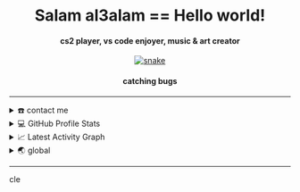 <div align="center">
<h1 align="center">Salam al3alam == Hello world!</h1>
<h4 align="center"> cs2 player, vs code enjoyer, music & art creator<br>                            
</div>

<div align="center">
  <a href="https://x3alone.github.io/x3alone/">
  <img  src="https://github.com/x3alone/profile-readme/blob/main/res/devnwfm-22dabb27-9d10-42ed-b30c-8cdf8efcb687.gif
" 
       alt="snake" /></a>
  <h4 align="center"> catching bugs<br>  
</div>

-----
<details>
  <summary>☎️ contact me</summary>
<div>
  <samp>
    <h2 align="center">you can reach me by:</h2>
    <p align="center">
      <br/>
      <a href="https://www.linkedin.com/in/otman-chouari-227a26206/" target="blank"><img align="center"
         src="https://img.shields.io/badge/linkedin-%231DA1F2.svg?style=for-the-badge&logo=linkedin&logoColor=white"
         alt="x3alone" height="30"/></a>
      <a href="mailto:oottmmaann3@gmail.com" target="blank"><img align="center"
         src="https://img.shields.io/badge/gmail-EA4335.svg?style=for-the-badge&logo=gmail&logoColor=white"
         alt="x3alone" height="30"/></a>
    </p>
  <p align="center">
      <a href="https://www.instagram.com/ot_man3/" target="blank"><img align="center"
         src="https://img.shields.io/badge/instagram-%23E4405F.svg?style=for-the-badge&logo=Instagram&logoColor=white"
         alt="x3alone" height="30"/></a>
      <a href="https://twitter.com/Otman_Chouari" target="blank"><img align="center"
         src="https://img.shields.io/badge/twitter-1DA1F2.svg?style=for-the-badge&logo=twitter&logoColor=white"
         alt="x3alone" height="30"/></a>
      <br>
    </p>
  </samp>
</div>
</details>
  
<details> 
  <summary>💻 GitHub Profile Stats</summary>
  <div>
  <samp>
    <h2 align="center"> Github stats </h2>
      <br/>
    <details open>
  <summary><h3>Languages</h3></summary>
            <p align="center">
        <a href="https://github.com/x3alone/">
          <img src="https://github-readme-stats.vercel.app/api/top-langs/?username=x3alone&langs_count=6&theme=gruvbox&layout=compact&hide_border=true"
          alt="x3alone :: overall Top Langs " /></a>
      </p>
        <p align="center">
          <a href="https://github.com/x3alone/">
          <img width="45%" src="https://github-profile-summary-cards.vercel.app/api/cards/repos-per-language?username=x3alone&theme=gruvbox&layout=compact&hide_border=true"
          alt="x3alone :: Top Langs by repo" />
          <img width="45%" src="https://github-profile-summary-cards.vercel.app/api/cards/most-commit-language?username=x3alone&theme=gruvbox&layout=compact&hide_border=true"
          alt="x3alone :: Top Langs by commit" />
          </a>
        </p>
</details>
    <details open>
  <summary><h3>stasistic</h3></summary>
        <p align="center">
          <a href="https://github.com/x3alone/">
          <img width="49.5%" src="https://github-readme-stats.vercel.app/api?username=x3alone&show_icons=true&theme=gruvbox&hide_border=true" />
          <img width="49.5%" src="https://github-readme-streak-stats.herokuapp.com/?user=x3alone&theme=gruvbox&hide_border=true" />
          </a>
       </p>
     <br>
     </samp>
  </div>    
</details>

<details>
  <summary>📈 Latest Activity Graph</summary>
  <samp>
  <br/>
  <h2 align="center"> latest contribution </h2>
<a href="https://github.com/ashutosh00710/github-readme-activity-graph">
  <img alt="x3alone's Activity Graph" src="https://activity-graph.herokuapp.com/graph/?username=x3alone&bg_color=000&color=fff&line=00E676&point=fff&hide_border=true" /></a>
<br/>
  </samp>
  </details>
  
<details>
  <summary>🌏 global</summary>
  <br/>
  <details open>
    <!--
  <summary>👷‍♂️ create your own custom badge</summary>
  <div>
  <samp>
    <h2 align="center">u can try using these website for creating your own custom badge</h2>
    <p align="center">
      <a href="https://forthebadge.com/generator/" target="blank">
        <img src="https://forthebadge.com/images/mark.svg" img align="center" height="50"
        alt="for the badge"/></a>        
      <a href="https://badgen.net/" target="blank">
        <img src="https://badgen.net/static/favicon.png" img align="center" height="50"
        alt="badgen"/></a>
      <a href="https://shields.io/" target="blank">
        <img src="https://raw.githubusercontent.com/badges/shields/master/readme-logo.svg" img align="center" height="50"
        alt="shields.io"/></a>
    </p>
    </samp>
  </div>
</details> 
<details open>
    +-->
  <summary>😒 random stuff</summary>
<div>
<samp>
<h2 align="center"> nothin' left </h2>
</samp>
</div>

```js
/*
⠀⠀⠀⠀⠀⠀⠀⠀⠀⠀⠀⠀⠀⠀⠀⠀⠀⠀⠀⠀⠀⠀⠀⠀⠀⠀⠀⠀⠀⠀⠀⠀⠀⠀⠀⠀⠀⠀⠀⠀⠀⠀⠀⠀⠀⢀⣤⡶⠚⢦⡀⠀⠀⠀⠀⠀⠀⠀⠀
⠀⠀⠀⠀⣀⣀⣀⡀⠀⠀⠀⠀⠀⠀⠀⠀⠀⠀⠀⠀⠀⠀⠀⠀⠀⠀⠀⠀⠀⠀⠀⠀⠀⠀⠀⠀⠀⠀⠀⠀⠀⠀⠀⢀⡴⠻⠁⠀⠀⠈⣷⠀⠀⠀⠀⠀⠀⠀⠀
⠀⢀⣾⣿⢹⡏⠉⠙⠻⣶⣦⣄⠀⠀⠀⠀⠀⠀⠀⠀⠀⠀⠀⠀⠀⠀⠀⠀⠀⠀⠀⠀⠀⠀⠀⠀⠀⠀⠀⠀⠀⠀⣰⡿⠛⠀⠀⢰⠀⠐⣿⡀⠀⠀⠀⠀⠀⠀⠀
⠀⣾⣿⣿⠸⣿⡉⠉⠀⠚⠳⣮⡳⢦⣄⠀⠀⠀⠀⠀⠀⠀⠀⠀⠀⠀⠀⠀⠀⠀⠀⠀⠀⠀⠀⠀⠀⠀⠀⠀⢠⣿⣿⡖⠀⠀⠀⠈⠀⠀⣿⡇⠀⠀⠀⠀⠀⠀⠀
⠀⡿⣿⣿⠀⢸⡇⠰⠀⠀⠀⠈⡛⢿⣮⡳⣄⠀⠀⠀⠀⠀⠀⠀⠀⠀⠀⠀⠀⠀⢀⣀⣀⠀⣀⣀⣀⠀⠀⣴⣿⣿⣿⠃⠀⠀⠀⠀⠀⠀⣿⡇⠀⠀⠀⠀⠀⠀⠀
⠀⡇⣿⣿⠀⠘⣿⠀⠀⠀⠀⠀⠀⠨⣿⣿⣮⣻⣶⠦⢤⣄⣠⣤⠤⣶⣿⣿⣿⣏⠉⠉⠉⠉⠉⠀⠈⠹⢿⣿⣋⡼⠁⠀⠀⠀⠀⠀⠀⢠⣿⡇⠀⠀⠀⠀⠀⠀⠀
⠀⣧⣿⣿⠀⠀⠉⠛⠳⣦⣤⡀⠀⠀⢹⣯⡻⠿⠿⢶⣶⣾⣷⣶⢾⣿⣿⣿⣫⠷⠖⠒⠀⠀⠀⠀⠀⠀⠀⠉⠙⠻⠶⠂⠀⠀⠇⠀⠀⣾⣿⠀⠀⠀⠀⠀⠀⠀⠀
⠀⢿⣿⣿⣧⡀⠀⠀⠀⠀⠈⢷⡄⠀⠀⠹⣿⢻⣿⣟⣿⢿⣿⣿⣿⡻⠋⠉⠁⠀⠀⠀⠀⠀⠀⠀⠀⠀⠀⠀⠀⠀⠀⠀⠀⢰⡄⠀⡀⠁⣿⠀⠀⠀⠀⠀⠀⠀⠀
⠰⠾⣿⣿⢿⣷⣆⠀⠀⠀⠀⠸⡇⠀⠀⠀⠹⠟⠀⠉⠃⢠⣿⡿⠈⠀⠀⠀⠀⠀⠀⠀⠀⠀⠀⠀⠀⠀⠀⠀⠀⠀⢀⣴⣿⣿⣷⣄⢹⣷⣿⠀⠀⠀⠀⠀⠀⠀⠀
⠀⠀⠽⣿⠀⠙⣿⣦⣀⠀⠀⠀⠁⠀⠀⠀⠀⠀⠀⠀⠀⢸⠏⠀⢀⣤⣶⣿⣿⣿⣷⣄⡀⠀⠀⠀⠀⠀⠀⠀⠀⠀⢺⣿⣿⣿⣿⣿⠈⠃⠻⣆⠀⠀⠀⠀⠀⠀⠀
⠀⠀⠀⠈⣧⠀⠻⠿⢿⣷⣤⠀⠀⠀⠀⠀⠀⠀⠀⠀⢠⡞⠀⢠⣿⣿⣿⣿⣿⣿⣿⣿⣿⡆⠀⠀⠀⠀⠀⠀⠀⠀⠈⠿⣿⣿⡿⠿⠷⠆⠀⠹⣦⡀⠀⠀⠀⠀⠀
⠀⠀⠀⠘⢻⡆⠀⠀⠀⠈⢿⡔⠀⠀⠀⠀⠀⠀⠀⠀⣸⣷⠆⠈⠉⠉⠉⠛⠛⠛⠛⠛⠉⠀⠀⠀⠀⠀⠀⠀⠀⠀⠀⠀⠈⠀⠀⠀⠀⠀⠀⠰⣿⣿⣶⣄⠀⠀⠀
⠀⠀⠀⠀⠀⢷⠀⠀⠀⠀⠀⢻⠀⠀⠀⠀⠀⣄⣤⣾⣿⣿⡀⠀⠀⠀⠀⠀⠀⠀⠀⠀⠀⠀⠀⠀⠀⠀⢾⣿⣿⣾⣯⣽⠆⠀⠀⠀⠀⠀⠀⠀⠙⡿⢿⣿⣆⠀⠀
⠀⠀⠀⠀⠀⠈⣗⢤⣤⣤⣤⠈⠁⠀⠀⠀⣸⣿⣿⣿⣿⣿⠓⠀⠀⠀⠀⠀⠀⠀⠀⠀⠀⠀⠀⠀⠀⠀⠀⠙⠳⣦⣼⡇⠀⠀⢠⣤⣀⣤⠤⣤⣤⠀⠈⢹⣿⡆⠀
⠀⠀⠀⠀⠀⠀⢿⡀⣿⣿⣿⣦⣤⣶⣷⣾⣿⣿⣿⣿⣿⡟⠀⠀⠀⠀⠀⠀⠀⠀⠀⠀⠀⠀⢨⣭⡭⠤⢤⣦⣴⣿⣽⠿⠛⠛⠋⠉⠈⠙⠛⠿⣶⢤⡤⠂⢙⣇⠀
⠀⠀⠀⠀⠀⠀⣈⣇⣿⣿⣿⣿⣿⣿⣿⣿⣿⣿⣿⣿⠛⠀⠀⠀⠀⠀⠀⠀⠀⠀⠀⠀⠀⠀⠀⠀⠀⠀⠈⠉⠉⣭⣤⣤⣀⣠⣴⡶⠶⠀⠀⠀⠀⠀⢠⠄⢸⣿⡆
⠀⠀⠀⠀⠀⠀⠉⢿⡉⣿⣿⣿⣿⣿⣿⣿⣿⣿⣿⠁⠀⢠⡇⠀⠀⠀⠀⠀⠀⠀⠀⠀⠀⠀⠀⠀⠀⠀⠀⠀⠀⠀⠀⠈⠉⠉⠁⠀⠀⠀⠀⠀⠀⠀⠃⠀⣸⡿⡇
⠀⠀⠀⠀⠀⠀⠀⠀⠹⡿⣿⣿⣿⣿⣿⣿⣿⣿⡿⠀⢰⣿⠃⠀⠀⠀⠀⠀⠀⠀⠀⠀⠀⠀⠀⠀⠀⠀⠀⠀⠀⠀⠀⠀⠀⠀⠀⠀⠀⠀⠀⠀⠀⠀⠐⢰⠟⢱⠇
⠀⠀⠀⠀⠀⠀⠀⠀⠀⢻⣿⣿⣿⣿⣿⣿⣿⣿⣿⣦⣼⣯⠀⠀⠀⠀⠀⠀⠀⠀⠀⠀⠀⠀⠀⠀⠀⠀⠀⠀⠀⠀⠀⠀⠀⠀⠀⠀⠀⠀⠀⠀⡄⠀⣶⠋⢠⡏⠀
⠀⠀⠀⠀⠀⠀⠀⠀⠀⠀⢿⣿⣿⣿⣿⣿⣿⣿⣯⣽⣿⡟⠀⠀⠀⠀⠀⠀⠀⠀⠀⠀⠀⠀⠀⠀⠀⠀⠀⠀⠀⠀⠀⠀⠀⠀⠀⠀⠀⠀⠀⠀⢀⣸⠇⢰⡏⠀⠀
⠀⠀⠀⠀⠀⠀⠀⠀⠀⠀⠀⢸⣿⣿⣿⣿⣿⣿⣿⣿⣯⠇⠀⠀⠀⠀⠀⠀⠀⠀⠀⠀⠀⠀⠀⠀⠀⠀⠀⠀⠀⠀⠀⠀⠀⠀⠀⠀⠀⠀⠀⢀⣼⠏⠀⡼⠁⠀⠀
⠀⠀⠀⠀⠀⠀⠀⠀⠀⠀⠀⢸⡏⢿⣿⣿⣿⣿⣿⠁⠀⠀⠀⠀⠀⠀⠀⠀⠀⠀⠀⠀⠀⠀⠀⠀⠀⠀⠀⠀⠀⠀⠀⠀⠀⠀⠀⠀⠀⠀⢀⣾⠛⠀⣼⠇⠀⠀⠀
⠀⠀⠀⠀⠀⠀⠀⠀⠀⠀⠀⢠⣷⡎⠛⢿⡿⠿⠟⠃⠀⠀⠀⠀⠀⠀⠀⠀⠀⠀⠀⠀⠀⠀⠀⠀⠀⠀⠀⠀⠀⠀⠀⠀⠀⠀⠀⠀⠀⠀⣾⠈⠀⢠⠏⠀⠀⠀⠀
⠀⠀⠀⠀⠀⠀⠀⠀⠀⠀⠀⡼⣻⡇⠀⠀⠀⠀⠀⠀⠀⠀⠀⠀⠀⠀⠀⠀⠀⠀⠀⠀⠀⠀⠀⠀⠀⠀⠀⠀⠀⠀⠀⠀⠀⠀⠀⠀⠀⢰⡟⠀⠀⣾⠀⠀⠀⠀⠀
⠀⠀⠀⠀⠀⠀⠀⠀⠀⠀⣸⠇⠉⠀⠀⠀⠀⠀⠀⠀⠀⠀⠀⠀⠀⠀⠀⠀⠀⠀⠀⠀⠀⠀⠀⠀⠀⠀⠀⠀⠀⠀⠀⠀⠀⠀⠀⠀⠀⣾⠁⠀⠀⣿⠀⠀⠀⠀⠀
⠀⠀⠀⠀⠀⠀⠀⠀⠀⢠⡟⠀⠀⠀⠀⠀⠀⠀⠀⠀⠀⠀⠀⠀⠀⠀⠀⠀⠀⠀⠀⠀⠀⠀⠀⠀⠀⠀⠀⠀⠀⠀⠀⠀⠀⠀⠀⠀⠀⣿⠀⠀⠀⣿⠀⠀⠀⠀⠀
⠀⠀⠀⠀⠀⠀⠀⠀⠀⡿⣠⠄⠀⠀⠀⠀⠀⠀⠀⠀⠀⠀⠀⠀⠀⠀⠀⠀⠀⠀⠀⠀⠀⠀⠀⠀⠀⠀⠀⠀⠀⠀⠀⠀⠀⠀⠀⠀⠀⣿⠀⠀⠀⣿⠀⠀⠀⠀⠀
⠀⠀⠀⠀⠀⠀⠀⠀⣸⣥⢠⠀⠀⠀⠀⠀⠀⠀⠀⠀⠀⠀⠀⠀⠀⠀⠀⠀⠀⠀⠀⠀⠀⠀⠀⠀⠀⠀⠀⠀⠀⠀⠀⠀⠀⠀⠀⠀⠀⣿⠀⣧⠀⠘⡆⠀⠀⠀⠀
⠀⠀⠀⠀⠀⠀⠀⠀⡿⠋⠀⠀⠀⠀⠀⠀⠀⠀⠀⠀⠀⠀⠀⠀⠀⠀⠀⠀⠀⠀⠀⠀⠀⠀⠀⠀⠀⠀⠀⠀⠀⠀⠀⠀⠀⠀⠀⠀⢠⠋⠀⢻⡄⠀⣷⠀⠀⠀⠀
⠀⠀⠀⠀⠀⠀⠀⣼⠁⠀⠀⠀⠀⠀⠀⠀⠀⠀⠀⠀⠀⠀⠀⠀⠀⠀⠀⠀⠀⠀⠀⠀⠀⠀⠀⠀⠀⠀⠀⠀⠀⠀⠀⠀⠀⠀⠀⠀⢸⠀⠀⠈⣧⠀⢸⡇⠀⠀⠀
⠀⠀⠀⠀⠀⠀⠀⡿⠀⠀⠀⠀⠀⠀⠀⠀⠀⠀⠀⠀⠀⠀⠀⠀⠀⠀⠀⠀⠀⠀⠀⠀⠀⠀⠀⠀⠀⠀⠀⠀⠀⠀⠀⠀⠀⠀⠀⠀⠈⠀⠀⠀⣈⠀⣿⡇⠀⠀⠀
⠀⠀⠀⠀⠀⠀⣼⡧⠀⠀⠀⠀⠀⠀⠀⠀⠀⠀⠀⠀⠀⠀⠀⠀⠀⠀⠀⠀⠀⠀⠀⠀⠀⠀⠀⠀⠀⠀⠀⠀⠀⠀⠀⠀⠀⠀⠀⠀⠀⠀⠀⠀⢹⠀⢻⡇⠀⠀⠀
⠀⠀⠀⠀⠀⠀⣿⠀⠀⠀⠀⠀⠀⠀⠀⠀⠀⠀⠀⠀⠀⠀⠀⠀⠀⠀⠀⠀⠀⠀⠀⠀⠀⠀⠀⠀⠀⠀⠀⠀⠀⠀⠀⠀⠀⠀⠀⠀⠀⠀⠀⠀⢸⠀⣼⣇⠀⠀⠀
⠀⠀⠀⠀⠀⢸⢿⠀⠀⠀⠀⠀⠀⠀⠀⠀⠀⠀⠀⠀⠀⠀⠀⠀⠀⠀⠀⠀⠀⠀⠀⠀⠀⠀⠀⠀⠀⠀⠀⠀⠀⠀⠀⠀⠀⠀⠀⠀⠀⠀⠀⠀⠸⡄⣿⣿⠀⠀⠀
⠀⠀⠀⠀⠀⣿⠀⠀⠀⠀⠀⠀⠀⠀⠀⠀⠀⠀⠀⠀⠀⠀⠀⠀⠀⠀⠀⠀⠀⠀⠀⠀⠀⠀⠀⠀⠀⠀⠀⠀⠀⠀⠀⠀⠀⠀⠀⠀⠀⠀⠀⠀⠀⠀⠰⢺⠀⠀⠀
⠀⠀⠀⠀⠀⡏⠀⠀⠀⠀⠀⠀⠀⠀⠀⠀⠀⠀⠀⠀⠀⠀⠀⠀⠀⠀⠀⠀⠀⠀⠀⠀⠀⠀⠀⠀⠀⠀⠀⠀⠀⠀⠀⠀⠀⠀⠀⠀⠀⠀⠀⠀⢀⠀⠀⢸⡆⠀⠀
⠀⠀⠀⠀⠀⡇⠀⠀⠀⠀⠀⠀⠀⠀⠀⠀⠀⠀⠀⠀⠀⠀⠀⠀⠀⠀⠀⠀⠀⠀⠀⠀⠀⠀⠀⠀⠀⠀⠀⠀⠀⠀⠀⠀⠀⠀⠀⠀⠀⠀⠀⠀⠸⠀⠀⢾⡇⠀⠀
⠀⠀⠀⠀⠀⡇⠀⠀⠀⠀⠀⠀⠀⠀⠀⠀⠀⠀⠀⠀⠀⠀⠀⠀⠀⠀⠀⠀⠀⠀⠀⠀⠀⠀⠀⠀⠀⠀⠀⠀⠀⠀⠀⠀⠀⠀⠀⠀⠀⠀⠀⠀⠀⠀⡄⢸⡇⠀⠀
⠀⠀⠀⠀⢠⣇⠀⠀⠀⠀⠀⠀⠀⠀⠀⠀⠀⠀⠀⠀⠀⠀⠀⠀⠀⠀⠀⠀⠀⠀⠀⠀⠀⠀⠀⠀⠀⠀⠀⠀⠀⠀⠀⠀⠀⠀⠀⠀⠀⠀⠀⠀⠀⠀⠀⢸⡇⠀⠀
⠀⠀⠀⠀⠀⣿⠀⠀⠀⠀⠀⠀⠀⠀⠀⠀⠀⠀⠀⠀⠀⠀⠀⠀⠀⠀⠀⠀⠀⠀⠀⠀⠀⠀⠀⠀⠀⠀⠀⠀⠀⠀⠀⠀⠀⠀⠀⠀⠀⠀⠀⠀⠀⠀⠀⠈⡇⠀⠀
⠀⠀⠀⠀⠀⣿⠀⠀⠀⠀⠀⠀⠀⠀⠀⠀⠀⠀⠀⠀⠀⠀⠀⠀⠀⠀⠀⠀⠀⠀⠀⠀⠀⠀⠀⠀⠀⠀⠀⠀⠀⠀⠀⠀⠀⠀⠀⠀⠀⠀⠀⠀⠀⠀⠀⠀⢻⠀⠀
⠀⠀⠀⠀⠀⡟⠠⠀⠀⠀⠀⠀⠀⠀⠀⠀⠀⠀⠀⠀⠀⠀⠀⠀⠀⠤⠤⠀⠀⠀⠠⠤⠤⠤⠤⠀⠀⠀⠀⠀⠀⠀⠀⠀⠄⠀⠀⠀⠀⠀⠀⢀⠠⠀⠀⠀⣾⠀⠀
⠀⠀⠀⠀⢀⡉⠉⠉⠉⠉⠉⠉⠉⠉⠉⠉⠉⠉⠉⠉⠉⠉⠉⠉⠉⠉⠉⠉⠉⠉⠉⠉⠉⠉⠉⠉⠉⠉⠉⠉⠉⠉⠉⠉⠉⠉⠉⠉⠉⠉⠉⠉⠉⠉⠉⠉⠉⠀⠀
*/
```
</details>
<br/>
</details> 

----
cle

